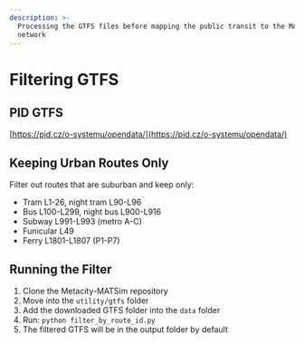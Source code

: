 ```yaml
---
description: >-
  Processing the GTFS files before mapping the public transit to the MATSim
  network
---
```


# Filtering GTFS

## PID GTFS

[https://pid.cz/o-systemu/opendata/](https://pid.cz/o-systemu/opendata/)

## Keeping Urban Routes Only

Filter out routes that are suburban and keep only:

* Tram L1-26, night tram L90-L96
* Bus L100-L299, night bus L900-L916
* Subway L991-L993 (metro A-C)
* Funicular L49
* Ferry L1801-L1807 (P1-P7)

## Running the Filter

1. Clone the Metacity-MATSim repository
2. Move into the `utility/gtfs` folder
3. Add the downloaded GTFS folder into the `data` folder
4. Run: `python filter_by_route_id.py`
5. The filtered GTFS will be in the output folder by default
